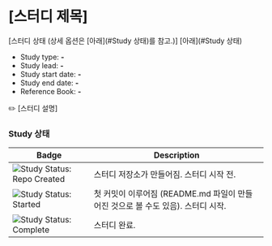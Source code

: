 # [스터디 제목]

[스터디 상태 (상세 옵션은 [아래](#Study 상태)를 참고.)]
[아래](#Study 상태)

- Study type: **-**
- Study lead: **-**
- Study start date: **-**
- Study end date: **-**
- Reference Book: **-**

✏️ [스터디 설명]

### Study 상태
| Badge             | Description                          |
| ----------------- | ------------------------------------ |
| <img src="https://img.shields.io/badge/Study%20Status-Repo%20Created-lightgray.svg" alt="Study Status: Repo Created"> | 스터디 저장소가 만들어짐. 스터디 시작 전. | 
| <img src="https://img.shields.io/badge/Study%20Status-Started-blue.svg" alt="Study Status: Started"> | 첫 커밋이 이루어짐 (README.md 파일이 만들어진 것으로 볼 수도 있음). 스터디 시작. |
| <img src="https://img.shields.io/badge/Study%20Status-Complete-orange.svg" alt="Study Status: Complete"> | 스터디 완료. | 

